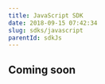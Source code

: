 ```yaml
---
title: JavaScript SDK
date: 2018-09-15 07:42:34
slug: sdks/javascript
parentId: sdkJs
---
```

## Coming soon
